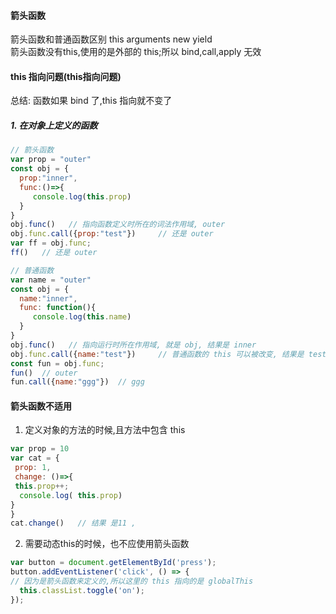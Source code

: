 #### 箭头函数
箭头函数和普通函数区别   this arguments new yield  
箭头函数没有this,使用的是外部的 this;所以 bind,call,apply 无效  

#### this 指向问题(this指向问题)
总结: 函数如果 bind 了,this 指向就不变了  
##### 1. 在对象上定义的函数
```js
// 箭头函数
var prop = "outer"
const obj = {
  prop:"inner",
  func:()=>{
     console.log(this.prop)
  }
}
obj.func()   // 指向函数定义时所在的词法作用域, outer  
obj.func.call({prop:"test"})     // 还是 outer
var ff = obj.func;
ff()   // 还是 outer

// 普通函数 
var name = "outer"
const obj = {
  name:"inner",
  func: function(){
     console.log(this.name)
  }
}
obj.func()   // 指向运行时所在作用域, 就是 obj, 结果是 inner 
obj.func.call({name:"test"})     // 普通函数的 this 可以被改变, 结果是 test  
const fun = obj.func;
fun()  // outer
fun.call({name:"ggg"})  // ggg  

```


#### 箭头函数不适用
1. 定义对象的方法的时候,且方法中包含 this
```js
var prop = 10
var cat = {
 prop: 1,
 change: ()=>{
 this.prop++;
  console.log( this.prop)  
}
}
cat.change()   // 结果 是11 ,
```
2. 需要动态this的时候，也不应使用箭头函数  
```js
var button = document.getElementById('press');
button.addEventListener('click', () => {
// 因为是箭头函数来定义的,所以这里的 this 指向的是 globalThis
  this.classList.toggle('on');
});
```








